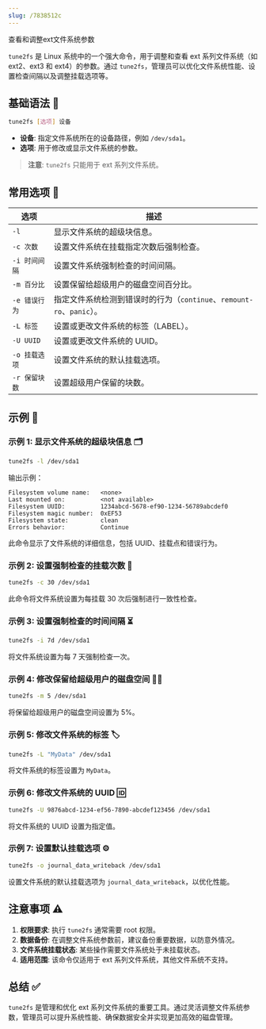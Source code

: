 ```yaml
---
slug: /7838512c
---
```

查看和调整ext文件系统参数

`tune2fs` 是 Linux 系统中的一个强大命令，用于调整和查看 ext 系列文件系统（如 ext2、ext3 和 ext4）的参数。通过 `tune2fs`，管理员可以优化文件系统性能、设置检查间隔以及调整挂载选项等。

## 基础语法 📜

```bash
tune2fs [选项] 设备
```

- **设备**: 指定文件系统所在的设备路径，例如 `/dev/sda1`。
- **选项**: 用于修改或显示文件系统的参数。

> **注意**: `tune2fs` 只能用于 ext 系列文件系统。

## 常用选项 🔧

| 选项                     | 描述                                             |
|--------------------------|--------------------------------------------------|
| `-l`                    | 显示文件系统的超级块信息。                      |
| `-c 次数`                | 设置文件系统在挂载指定次数后强制检查。           |
| `-i 时间间隔`            | 设置文件系统强制检查的时间间隔。                 |
| `-m 百分比`              | 设置保留给超级用户的磁盘空间百分比。             |
| `-e 错误行为`            | 指定文件系统检测到错误时的行为（`continue`、`remount-ro`、`panic`）。 |
| `-L 标签`                | 设置或更改文件系统的标签（LABEL）。             |
| `-U UUID`                | 设置或更改文件系统的 UUID。                     |
| `-o 挂载选项`            | 设置文件系统的默认挂载选项。                     |
| `-r 保留块数`            | 设置超级用户保留的块数。                         |

## 示例 🌟

### 示例 1: 显示文件系统的超级块信息 🗂️

```bash
tune2fs -l /dev/sda1
```
输出示例：
```
Filesystem volume name:   <none>
Last mounted on:          <not available>
Filesystem UUID:          1234abcd-5678-ef90-1234-56789abcdef0
Filesystem magic number:  0xEF53
Filesystem state:         clean
Errors behavior:          Continue
```
此命令显示了文件系统的详细信息，包括 UUID、挂载点和错误行为。

### 示例 2: 设置强制检查的挂载次数 🔄

```bash
tune2fs -c 30 /dev/sda1
```
此命令将文件系统设置为每挂载 30 次后强制进行一致性检查。

### 示例 3: 设置强制检查的时间间隔 ⏳

```bash
tune2fs -i 7d /dev/sda1
```
将文件系统设置为每 7 天强制检查一次。

### 示例 4: 修改保留给超级用户的磁盘空间 🧑‍💻

```bash
tune2fs -m 5 /dev/sda1
```
将保留给超级用户的磁盘空间设置为 5%。

### 示例 5: 修改文件系统的标签 🏷️

```bash
tune2fs -L "MyData" /dev/sda1
```
将文件系统的标签设置为 `MyData`。

### 示例 6: 修改文件系统的 UUID 🆔

```bash
tune2fs -U 9876abcd-1234-ef56-7890-abcdef123456 /dev/sda1
```
将文件系统的 UUID 设置为指定值。

### 示例 7: 设置默认挂载选项 ⚙️

```bash
tune2fs -o journal_data_writeback /dev/sda1
```
设置文件系统的默认挂载选项为 `journal_data_writeback`，以优化性能。

## 注意事项 ⚠️

1. **权限要求**: 执行 `tune2fs` 通常需要 root 权限。
2. **数据备份**: 在调整文件系统参数前，建议备份重要数据，以防意外情况。
3. **文件系统挂载状态**: 某些操作需要文件系统处于未挂载状态。
4. **适用范围**: 该命令仅适用于 ext 系列文件系统，其他文件系统不支持。

## 总结 ✅

`tune2fs` 是管理和优化 ext 系列文件系统的重要工具。通过灵活调整文件系统参数，管理员可以提升系统性能、确保数据安全并实现更加高效的磁盘管理。
